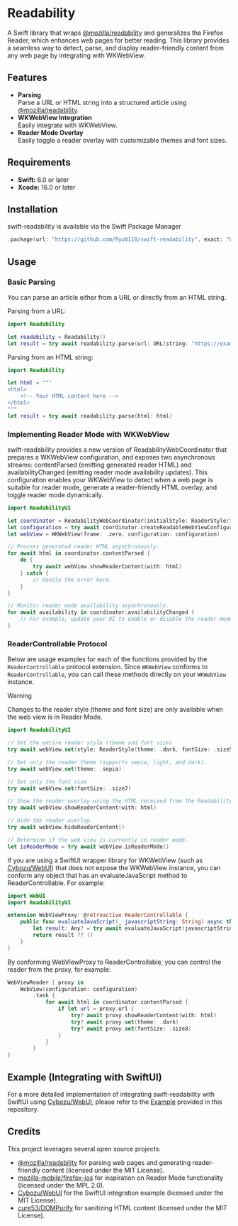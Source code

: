 # Readability
A Swift library that wraps [@mozilla/readability](https://github.com/@mozilla/readability) and generalizes the Firefox Reader, which enhances web pages for better reading.
This library provides a seamless way to detect, parse, and display reader-friendly content from any web page by integrating with WKWebView.

## Features
- **Parsing** <br>
Parse a URL or HTML string into a structured article using [@mozilla/readability](https://github.com/@mozilla/readability).
- **WKWebView Integration**<br>
Easily integrate with WKWebView.
- **Reader Mode Overlay**<br>
Easily toggle a reader overlay with customizable themes and font sizes.

## Requirements

- **Swift:** 6.0 or later
- **Xcode:** 16.0 or later

## Installation
swift-readability is available via the Swift Package Manager
```Swift
.package(url: "https://github.com/Ryu0118/swift-readability", exact: "0.1.0")
```

## Usage
### Basic Parsing
You can parse an article either from a URL or directly from an HTML string.<br>

Parsing from a URL:
```swift
import Readability

let readability = Readability()
let result = try await readability.parse(url: URL(string: "https://example.com/article")!)
```

Parsing from an HTML string:
```swift
import Readability

let html = """
<html>
    <!-- Your HTML content here -->
</html>
"""
let result = try await readability.parse(html: html)
```

### Implementing Reader Mode with WKWebView
swift-readability provides a new version of ReadabilityWebCoordinator that prepares a WKWebView configuration, and exposes two asynchronous streams: contentParsed (emitting generated reader HTML) and availabilityChanged (emitting reader mode availability updates). This configuration enables your WKWebView to detect when a web page is suitable for reader mode, generate a reader-friendly HTML overlay, and toggle reader mode dynamically.

```swift
import ReadabilityUI

let coordinator = ReadabilityWebCoordinator(initialStyle: ReaderStyle(theme: .dark, fontSize: .size5))
let configuration = try await coordinator.createReadableWebViewConfiguration()
let webView = WKWebView(frame: .zero, configuration: configuration)

// Process generated reader HTML asynchronously.
for await html in coordinator.contentParsed {
    do {
        try await webView.showReaderContent(with: html)
    } catch {
        // Handle the error here.
    }
}

// Monitor reader mode availability asynchronously.
for await availability in coordinator.availabilityChanged {
    // For example, update your UI to enable or disable the reader mode button.
}
```

### ReaderControllable Protocol

Below are usage examples for each of the functions provided by the `ReaderControllable` protocol extension. Since `WKWebView` conforms to `ReaderControllable`, you can call these methods directly on your `WKWebView` instance.

> [!WARNING]
>  Changes to the reader style (theme and font size) are only available when the web view is in Reader Mode.

```swift
import ReadabilityUI

// Set the entire reader style (theme and font size)
try await webView.set(style: ReaderStyle(theme: .dark, fontSize: .size5))

// Set only the reader theme (supports sepia, light, and dark).
try await webView.set(theme: .sepia)

// Set only the font size
try await webView.set(fontSize: .size7)

// Show the reader overlay using the HTML received from the ReadabilityWebCoordinator.contentParsed(_:) event.
try await webView.showReaderContent(with: html)

// Hide the reader overlay.
try await webView.hideReaderContent()

// Determine if the web view is currently in reader mode.
let isReaderMode = try await webView.isReaderMode()
```

If you are using a SwiftUI wrapper library for WKWebView (such as [Cybozu/WebUI](https://github.com/cybozu/WebUI)) that does not expose the WKWebView instance, you can conform any object that has an evaluateJavaScript method to ReaderControllable. For example:
```swift
import WebUI
import ReadabilityUI

extension WebViewProxy: @retroactive ReaderControllable {
    public func evaluateJavaScript(_ javascriptString: String) async throws -> Any {
        let result: Any? = try await evaluateJavaScript(javascriptString)
        return result ?? ()
    }
}
```
By conforming WebViewProxy to ReaderControllable, you can control the reader from the proxy, for example:
```swift
WebViewReader { proxy in
    WebView(configuration: configuration)
        .task {
            for await html in coordinator.contentParsed {
                if let url = proxy.url {
                    try? await proxy.showReaderContent(with: html)
                    try? await proxy.set(theme: .dark)
                    try? await proxy.set(fontSize: .size8)
                }
            }
        }
}
```

## Example (Integrating with SwiftUI)
For a more detailed implementation of integrating swift-readability with SwiftUI using [Cybozu/WebUI](https://github.com/cybozu/WebUI), please refer to the [Example](./Example) provided in this repository.

## Credits
This project leverages several open source projects:

- [@mozilla/readability](https://github.com/mozilla/readability) for parsing web pages and generating reader-friendly content (licensed under the MIT License).
- [mozilla-mobile/firefox-ios](https://github.com/mozilla-mobile/firefox-ios) for inspiration on Reader Mode functionality (licensed under the MPL 2.0).
- [Cybozu/WebUI](https://github.com/Cybozu/WebUI) for the SwiftUI integration example (licensed under the MIT License).
- [cure53/DOMPurify](https://github.com/cure53/DOMPurify) for sanitizing HTML content (licensed under the MIT License).
